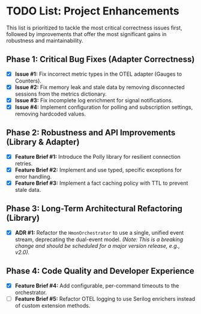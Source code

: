 # TODO List: Project Enhancements

This list is prioritized to tackle the most critical correctness issues first, followed by improvements that offer the most significant gains in robustness and maintainability.

## Phase 1: Critical Bug Fixes (Adapter Correctness)

- [x] **Issue #1:** Fix incorrect metric types in the OTEL adapter (Gauges to Counters).
- [x] **Issue #2:** Fix memory leak and stale data by removing disconnected sessions from the metrics dictionary.
- [x] **Issue #3:** Fix incomplete log enrichment for signal notifications.
- [x] **Issue #4:** Implement configuration for polling and subscription settings, removing hardcoded values.

## Phase 2: Robustness and API Improvements (Library & Adapter)

- [x] **Feature Brief #1:** Introduce the Polly library for resilient connection retries.
- [x] **Feature Brief #2:** Implement and use typed, specific exceptions for error handling.
- [x] **Feature Brief #3:** Implement a fact caching policy with TTL to prevent stale data.

## Phase 3: Long-Term Architectural Refactoring (Library)

- [x] **ADR #1:** Refactor the `HmonOrchestrator` to use a single, unified event stream, deprecating the dual-event model. *(Note: This is a breaking change and should be scheduled for a major version release, e.g., v2.0).*

## Phase 4: Code Quality and Developer Experience

- [x] **Feature Brief #4:** Add configurable, per-command timeouts to the orchestrator.
- [ ] **Feature Brief #5:** Refactor OTEL logging to use Serilog enrichers instead of custom extension methods.
